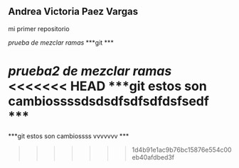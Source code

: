## Andrea Victoria Paez Vargas

mi primer repositorio

*prueba de mezclar ramas*
***git ***


*prueba2 de mezclar ramas*
<<<<<<< HEAD
***git estos son cambiossssdsdsdfsdfsdfdsfsedf ***
=======
***git estos son cambiossss vvvvvvv ***
>>>>>>> 1d4b91e1ac9b76bc15876e554c00eb40afdbed3f

